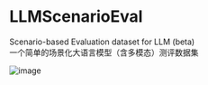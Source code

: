 # LLMScenarioEval

Scenario-based Evaluation dataset for LLM (beta)
<br>
一个简单的场景化大语言模型（含多模态）测评数据集

![image](https://github.com/Turing-Project/LLMScenarioEval/assets/24304668/4edce67d-bdf9-4e5f-906d-94542f61b0de)

